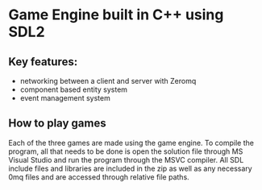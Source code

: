 # Game Engine built in C++ using SDL2

## Key features:
- networking between a client and server with Zeromq
- component based entity system
- event management system

## How to play games
Each of the three games are made using the game engine. To compile the program, all that needs to be done is open the solution file through MS Visual Studio and run the program through the MSVC compiler. All SDL include files and libraries are included in the zip as well as any necessary 0mq files and are accessed through relative file paths.
